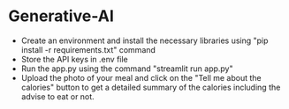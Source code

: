 # Generative-AI
- Create an environment and install the necessary libraries using "pip install -r requirements.txt" command
- Store the API keys in .env file
- Run the app.py using the command "streamlit run app.py"
- Upload the photo of your meal and click on the "Tell me about the calories" button to get a detailed summary of the calories including the advise to eat or not.
